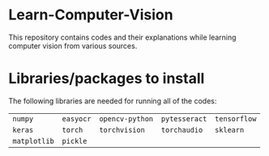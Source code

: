 # Learn-Computer-Vision
This repository contains codes and their explanations while learning computer vision from various sources.

# Libraries/packages to install
The following libraries are needed for running all of the codes: <br>
<table>
  <tr>
    <td><code>numpy</code></td>
    <td><code>easyocr</code></td>
    <td><code>opencv-python</code></td>
    <td><code>pytesseract</code></td>
    <td><code>tensorflow</code></td>
  </tr>
  <tr>
    <td><code>keras</code></td>
    <td><code>torch</code></td>
    <td><code>torchvision</code></td>
    <td><code>torchaudio</code></td>
    <td><code>sklearn</code></td>
  </tr>
   <tr>
    <td><code>matplotlib</code></td>
    <td><code>pickle</code></td>
  </tr>
</table>
